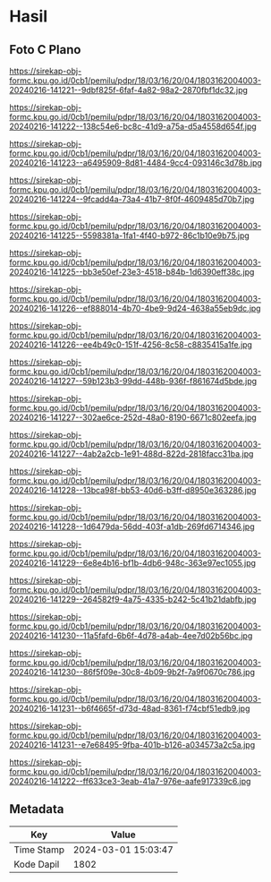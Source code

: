 # Hasil

## Foto C Plano

https://sirekap-obj-formc.kpu.go.id/0cb1/pemilu/pdpr/18/03/16/20/04/1803162004003-20240216-141221--9dbf825f-6faf-4a82-98a2-2870fbf1dc32.jpg

https://sirekap-obj-formc.kpu.go.id/0cb1/pemilu/pdpr/18/03/16/20/04/1803162004003-20240216-141222--138c54e6-bc8c-41d9-a75a-d5a4558d654f.jpg

https://sirekap-obj-formc.kpu.go.id/0cb1/pemilu/pdpr/18/03/16/20/04/1803162004003-20240216-141223--a6495909-8d81-4484-9cc4-093146c3d78b.jpg

https://sirekap-obj-formc.kpu.go.id/0cb1/pemilu/pdpr/18/03/16/20/04/1803162004003-20240216-141224--9fcadd4a-73a4-41b7-8f0f-4609485d70b7.jpg

https://sirekap-obj-formc.kpu.go.id/0cb1/pemilu/pdpr/18/03/16/20/04/1803162004003-20240216-141225--5598381a-1fa1-4f40-b972-86c1b10e9b75.jpg

https://sirekap-obj-formc.kpu.go.id/0cb1/pemilu/pdpr/18/03/16/20/04/1803162004003-20240216-141225--bb3e50ef-23e3-4518-b84b-1d6390eff38c.jpg

https://sirekap-obj-formc.kpu.go.id/0cb1/pemilu/pdpr/18/03/16/20/04/1803162004003-20240216-141226--ef888014-4b70-4be9-9d24-4638a55eb9dc.jpg

https://sirekap-obj-formc.kpu.go.id/0cb1/pemilu/pdpr/18/03/16/20/04/1803162004003-20240216-141226--ee4b49c0-151f-4256-8c58-c8835415a1fe.jpg

https://sirekap-obj-formc.kpu.go.id/0cb1/pemilu/pdpr/18/03/16/20/04/1803162004003-20240216-141227--59b123b3-99dd-448b-936f-f861674d5bde.jpg

https://sirekap-obj-formc.kpu.go.id/0cb1/pemilu/pdpr/18/03/16/20/04/1803162004003-20240216-141227--302ae6ce-252d-48a0-8190-6671c802eefa.jpg

https://sirekap-obj-formc.kpu.go.id/0cb1/pemilu/pdpr/18/03/16/20/04/1803162004003-20240216-141227--4ab2a2cb-1e91-488d-822d-2818facc31ba.jpg

https://sirekap-obj-formc.kpu.go.id/0cb1/pemilu/pdpr/18/03/16/20/04/1803162004003-20240216-141228--13bca98f-bb53-40d6-b3ff-d8950e363286.jpg

https://sirekap-obj-formc.kpu.go.id/0cb1/pemilu/pdpr/18/03/16/20/04/1803162004003-20240216-141228--1d6479da-56dd-403f-a1db-269fd6714346.jpg

https://sirekap-obj-formc.kpu.go.id/0cb1/pemilu/pdpr/18/03/16/20/04/1803162004003-20240216-141229--6e8e4b16-bf1b-4db6-948c-363e97ec1055.jpg

https://sirekap-obj-formc.kpu.go.id/0cb1/pemilu/pdpr/18/03/16/20/04/1803162004003-20240216-141229--264582f9-4a75-4335-b242-5c41b21dabfb.jpg

https://sirekap-obj-formc.kpu.go.id/0cb1/pemilu/pdpr/18/03/16/20/04/1803162004003-20240216-141230--11a5fafd-6b6f-4d78-a4ab-4ee7d02b56bc.jpg

https://sirekap-obj-formc.kpu.go.id/0cb1/pemilu/pdpr/18/03/16/20/04/1803162004003-20240216-141230--86f5f09e-30c8-4b09-9b2f-7a9f0670c786.jpg

https://sirekap-obj-formc.kpu.go.id/0cb1/pemilu/pdpr/18/03/16/20/04/1803162004003-20240216-141231--b6f4665f-d73d-48ad-8361-f74cbf51edb9.jpg

https://sirekap-obj-formc.kpu.go.id/0cb1/pemilu/pdpr/18/03/16/20/04/1803162004003-20240216-141231--e7e68495-9fba-401b-b126-a034573a2c5a.jpg

https://sirekap-obj-formc.kpu.go.id/0cb1/pemilu/pdpr/18/03/16/20/04/1803162004003-20240216-141222--ff633ce3-3eab-41a7-976e-aafe917339c6.jpg


## Metadata

| Key        | Value               |
| ---------- | ------------------- |
| Time Stamp | 2024-03-01 15:03:47 |
| Kode Dapil | 1802                |



